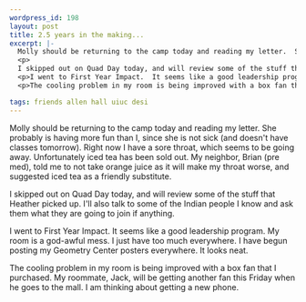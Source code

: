 ```yaml
--- 
wordpress_id: 198
layout: post
title: 2.5 years in the making...
excerpt: |-
  Molly should be returning to the camp today and reading my letter.  She probably is having more fun than I, since she is not sick (and doesn't have classes tomorrow).  Right now I have a sore throat, which seems to be going away.  Unfortunately iced tea has been sold out.  My neighbor, Brian (pre med), told me to not take orange juice as it will make my throat worse, and suggested iced tea as a friendly substitute.
  <p>
  I skipped out on Quad Day today, and will review some of the stuff that Heather picked up.  I'll also talk to some of the Indian people I know and ask them what they are going to join if anything.
  <p>I went to First Year Impact.  It seems like a good leadership program.  My room is a god-awful mess.  I just have too much everywhere.  I have begun posting my Geometry Center posters everywhere.  It looks neat.
  <p>The cooling problem in my room is being improved with a box fan that I purchased.  My roommate, Jack, will be getting another fan this Friday when he goes to the mall.  I am thinking about getting a new phone.

tags: friends allen hall uiuc desi
---
```


Molly should be returning to the camp today and reading my letter.  She probably is having more fun than I, since she is not sick (and doesn't have classes tomorrow).  Right now I have a sore throat, which seems to be going away.  Unfortunately iced tea has been sold out.  My neighbor, Brian (pre med), told me to not take orange juice as it will make my throat worse, and suggested iced tea as a friendly substitute.
<p>
I skipped out on Quad Day today, and will review some of the stuff that Heather picked up.  I'll also talk to some of the Indian people I know and ask them what they are going to join if anything.
<p>I went to First Year Impact.  It seems like a good leadership program.  My room is a god-awful mess.  I just have too much everywhere.  I have begun posting my Geometry Center posters everywhere.  It looks neat.
<p>The cooling problem in my room is being improved with a box fan that I purchased.  My roommate, Jack, will be getting another fan this Friday when he goes to the mall.  I am thinking about getting a new phone.
